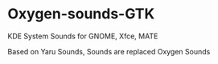 # Oxygen-sounds-GTK
KDE System Sounds for GNOME, Xfce, MATE

Based on Yaru Sounds, Sounds are replaced Oxygen Sounds
